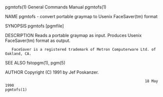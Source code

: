 pgmtofs(1)                                                    General Commands Manual                                                   pgmtofs(1)

NAME
       pgmtofs - convert portable graymap to Usenix FaceSaver(tm) format

SYNOPSIS
       pgmtofs [pgmfile]

DESCRIPTION
       Reads a portable graymap as input.  Produces Usenix FaceSaver(tm) format as output.

       FaceSaver is a registered trademark of Metron Computerware Ltd. of Oakland, CA.

SEE ALSO
       fstopgm(1), pgm(5)

AUTHOR
       Copyright (C) 1991 by Jef Poskanzer.

                                                                    18 May 1990                                                         pgmtofs(1)
